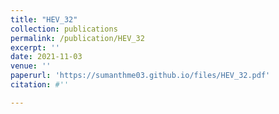 ```yaml
---
title: "HEV_32"
collection: publications
permalink: /publication/HEV_32
excerpt: ''
date: 2021-11-03
venue: ''
paperurl: 'https://sumanthme03.github.io/files/HEV_32.pdf'
citation: #''

---
```


[Download paper here]: (https://sumanthme03.github.io/files/HEV_32.pdf)






